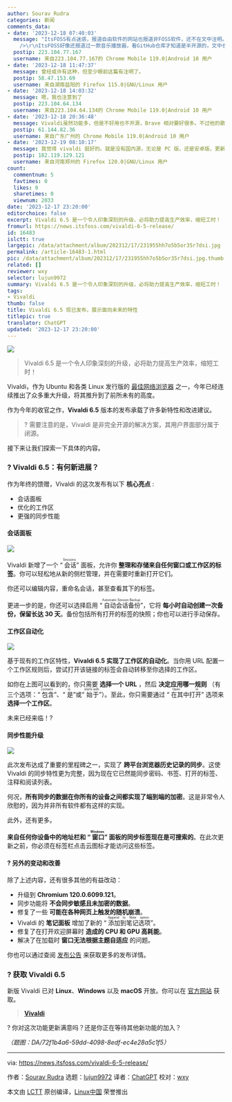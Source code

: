 ```yaml
---
author: Sourav Rudra
categories: 新闻
comments_data:
- date: '2023-12-18 07:40:03'
  message: "ItsFOSS有点迷惑，报道自由软件的网站也报道非FOSS软件，还不在文中注明。也不是说不能报道，但个人觉得至少要提醒读者。<br />\r\n<br
    />\r\nItsFOSS好像还报道过一款音乐播放器，看GitHub仓库才知道是半开源的，文中也没提。后来评论区有读者指正了。"
  postip: 223.104.77.167
  username: 来自223.104.77.167的 Chrome Mobile 119.0|Android 10 用户
- date: '2023-12-18 11:47:37'
  message: 曾经或许有这种，但至少眼前这篇有注明了。
  postip: 58.47.153.69
  username: 来自湖南益阳的 Firefox 115.0|GNU/Linux 用户
- date: '2023-12-18 14:03:32'
  message: 嗯，我也注意到了
  postip: 223.104.64.134
  username: 来自223.104.64.134的 Chrome Mobile 119.0|Android 10 用户
- date: '2023-12-18 20:36:48'
  message: Vivaldi虽然功能多，但是不好用也不开源，Brave 相对要好很多。不过他的歌很好听。
  postip: 61.144.82.36
  username: 来自广东广州的 Chrome Mobile 119.0|Android 10 用户
- date: '2023-12-19 08:10:17'
  message: 我觉得 vivaldi 挺好的。就是没有国内源，无论是 PC 版，还是安卓版，更新时都缓慢到掉线无法更新
  postip: 182.119.129.121
  username: 来自河南郑州的 Firefox 120.0|GNU/Linux 用户
count:
  commentnum: 5
  favtimes: 0
  likes: 0
  sharetimes: 0
  viewnum: 2033
date: '2023-12-17 23:20:00'
editorchoice: false
excerpt: Vivaldi 6.5 是一个令人印象深刻的升级，必将助力提高生产效率，缩短工时！
fromurl: https://news.itsfoss.com/vivaldi-6-5-release/
id: 16483
islctt: true
largepic: /data/attachment/album/202312/17/231955hh7o5b5or35r7dsi.jpg
permalink: /article-16483-1.html
pic: /data/attachment/album/202312/17/231955hh7o5b5or35r7dsi.jpg.thumb.jpg
related: []
reviewer: wxy
selector: lujun9972
summary: Vivaldi 6.5 是一个令人印象深刻的升级，必将助力提高生产效率，缩短工时！
tags:
- Vivaldi
thumb: false
title: Vivaldi 6.5 现已发布，展示面向未来的特性
titlepic: true
translator: ChatGPT
updated: '2023-12-17 23:20:00'
---
```


![](/data/attachment/album/202312/17/231955hh7o5b5or35r7dsi.jpg)



> 
> Vivaldi 6.5 是一个令人印象深刻的升级，必将助力提高生产效率，缩短工时！
> 
> 
> 


Vivaldi，作为 Ubuntu 和各类 Linux 发行版的 [最佳网络浏览器](https://itsfoss.com/best-browsers-ubuntu-linux/) 之一，今年已经连续推出了众多重大升级，将其推升到了前所未有的高度。


作为今年的收官之作，**Vivaldi 6.5** 版本的发布承载了许多新特性和改进建议。



> 
> ? 需要注意的是，Vivaldi 是非完全开源的解决方案，其用户界面部分属于闭源。
> 
> 
> 


接下来让我们探索一下具体的内容。


### ? Vivaldi 6.5：有何新进展？


作为年终的馈赠，Vivaldi 的这次发布有以下 **核心亮点** :


* 会话面板
* 优化的工作区
* 更强的同步性能


#### 会话面板


![](/data/attachment/album/202312/17/232023o5x556c55kq6h66k.jpg)


Vivaldi 新增了一个 “<ruby> 会话 <rt>  Sessions </rt></ruby>” 面板，允许你 **整理和存储来自任何窗口或工作区的标签**。你可以轻松地从新的侧栏管理，并在需要时重新打开它们。


你还可以编辑内容，重命名会话，甚至查看其下的标签。


更进一步的是，你还可以选择启用 “<ruby> 自动会话备份 <rt>  Automatic Session Backup </rt></ruby>”，它将 **每小时自动创建一次备份，保留长达 30 天**。备份包括所有打开的标签的快照；你也可以进行手动保存。


#### 工作区自动化


![](/data/attachment/album/202312/17/232023qopime3764bpdz64.jpg)


基于现有的工作区特性，**Vivaldi 6.5 实现了工作区的自动化**。当你用 URL 配置一个工作区规则后，尝试打开该链接的标签会自动转移至你选择的工作区。


如你在上图可以看到的，你只需要 **选择一个 URL** ，然后 **决定应用哪一规则** （有三个选项：“<ruby> 包含 <rt>  contains </rt></ruby>”、“<ruby> 是 <rt>  is </rt></ruby>”或“<ruby> 始于 <rt>  starts with </rt></ruby>”）。至此，你只需要通过 “<ruby> 在其中打开 <rt>  Open in </rt></ruby>” 选项来 **选择一个工作区**。


未来已经来临！?


#### 同步性能升级


![](/data/attachment/album/202312/17/232024xmf5gt5fumbml849.jpg)


此次发布达成了重要的里程碑之一，实现了 **跨平台浏览器历史记录的同步**。这使 Vivaldi 的同步特性更为完整，因为现在它已然能同步密码、书签、打开的标签、注释和阅读列表。


何况，**所有同步的数据在你所有的设备之间都实现了端到端的加密**。这是非常令人欣慰的，因为并非所有软件都有这样的实现。


此外，还有更多。


**来自任何你设备中的地址栏和 “<ruby> 窗口 <rt>  Windows </rt></ruby>” 面板的同步标签现在是可搜索的**。在此次更新之前，你必须在标签栏点击云图标才能访问这些标签。


#### ?️ 另外的变动和改善


除了上述内容，还有很多其他的有益改动：


* 升级到 **Chromium 120.0.6099.121**。
* 同步功能将 **不会同步敏感且未加密的数据**。
* 修复了一些 **可能在各种网页上触发的随机崩溃**。
* Vivaldi 的 **笔记面板** 增加了新的 “<ruby> 添加到笔记选项 <rt>  Append to Note option </rt></ruby>”。
* 修复了在打开欢迎屏幕时 **造成的 CPU 和 GPU 高耗能**。
* 解决了在加载时 **窗口无法根据主题自适应** 的问题。


你也可以通过查阅 [发布公告](https://vivaldi.com/blog/vivaldi-on-desktop-6-5/) 来获取更多的发布详情。


### ? 获取 Vivaldi 6.5


新版 Vivaldi 已对 **Linux**、**Windows** 以及 **macOS** 开放。你可以在 [官方网站](https://vivaldi.com/download/) 获取。



> 
> **[Vivaldi](https://vivaldi.com/download/)**
> 
> 
> 


? 你对这次功能更新满意吗？还是你正在等待其他新功能的加入？


*（题图：DA/72f1b4a6-59dd-4098-8edf-ec4e28a5c1f5）*




---


via: <https://news.itsfoss.com/vivaldi-6-5-release/>


作者：[Sourav Rudra](https://news.itsfoss.com/author/sourav/) 选题：[lujun9972](https://github.com/lujun9972) 译者：[ChatGPT](https://linux.cn/lctt/ChatGPT) 校对：[wxy](https://github.com/wxy)


本文由 [LCTT](https://github.com/LCTT/TranslateProject) 原创编译，[Linux中国](https://linux.cn/) 荣誉推出